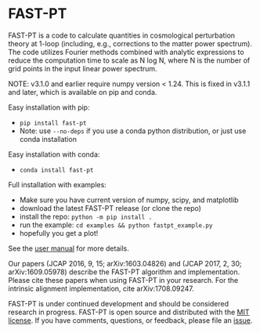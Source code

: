 # FAST-PT

FAST-PT is a code to calculate quantities in cosmological perturbation theory
at 1-loop (including, e.g., corrections to the matter power spectrum). The code
utilizes Fourier methods combined with analytic expressions to reduce the
computation time to scale as N log N, where N is the number of grid points in
the input linear power spectrum.

NOTE: v3.1.0 and earlier require numpy version < 1.24. This is fixed in v3.1.1 and later, which is available on pip and conda.

Easy installation with pip:

* `pip install fast-pt`
* Note: use `--no-deps` if you use a conda python distribution, or just use conda installation

Easy installation with conda:

* `conda install fast-pt`

Full installation with examples:

* Make sure you have current version of numpy, scipy, and matplotlib
* download the latest FAST-PT release (or clone the repo)
* install the repo: `python -m pip install .`
* run the example: `cd examples && python fastpt_example.py`
* hopefully you get a plot!

See the [user manual](docs/usr_manual.pdf) for more details.

Our papers (JCAP 2016, 9, 15; arXiv:1603.04826) and (JCAP 2017, 2, 30; arXiv:1609.05978)
describe the FAST-PT algorithm and implementation. Please cite these papers
when using FAST-PT in your research. For the intrinsic alignment
implementation, cite arXiv:1708.09247.

FAST-PT is under continued development and should be considered research in
progress. FAST-PT is open source and distributed with the
[MIT license](https://opensource.org/licenses/mit). If you have comments,
questions, or feedback, please file an [issue](https://github.com/JoeMcEwen/FAST-PT/issues).
